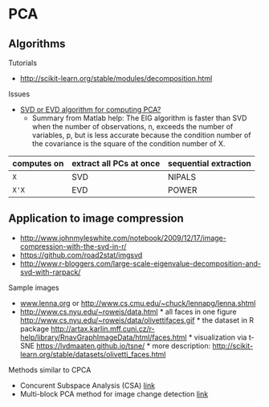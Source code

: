 # PCA

## Algorithms

Tutorials

* http://scikit-learn.org/stable/modules/decomposition.html

Issues

* [SVD or EVD algorithm for computing PCA?](http://stats.stackexchange.com/questions/79043/why-pca-of-data-by-means-of-svd-of-the-data)
    * Summary from Matlab help: The EIG algorithm is faster than SVD when the number of observations, n, 
      exceeds the number of variables, p, but is less accurate because the condition number of the covariance 
      is the square of the condition number of X.


| computes on | extract all PCs at once | sequential extraction |
|-------------|-------------------------|-----------------------|
| `X`   | SVD | NIPALS |
| `X'X` | EVD | POWER  |


## Application to image compression

* http://www.johnmyleswhite.com/notebook/2009/12/17/image-compression-with-the-svd-in-r/
* https://github.com/road2stat/imgsvd
* http://www.r-bloggers.com/large-scale-eigenvalue-decomposition-and-svd-with-rarpack/

Sample images

* www.lenna.org or http://www.cs.cmu.edu/~chuck/lennapg/lenna.shtml
* http://www.cs.nyu.edu/~roweis/data.html
      * all faces in one figure http://www.cs.nyu.edu/~roweis/data/olivettifaces.gif
      * the dataset in R package http://artax.karlin.mff.cuni.cz/r-help/library/RnavGraphImageData/html/faces.html
      * visualization via t-SNE https://lvdmaaten.github.io/tsne/
      * more description: http://scikit-learn.org/stable/datasets/olivetti_faces.html

Methods similar to CPCA

* Concurent Subspace Analysis (CSA) [link](https://scholar.google.es/scholar?cluster=15503588781614231812&hl=en&as_sdt=2005&sciodt=0,5)
* Multi-block PCA method for image change detection [link](https://scholar.google.es/scholar?cluster=13099656007719521232&hl=en&as_sdt=0,5)
